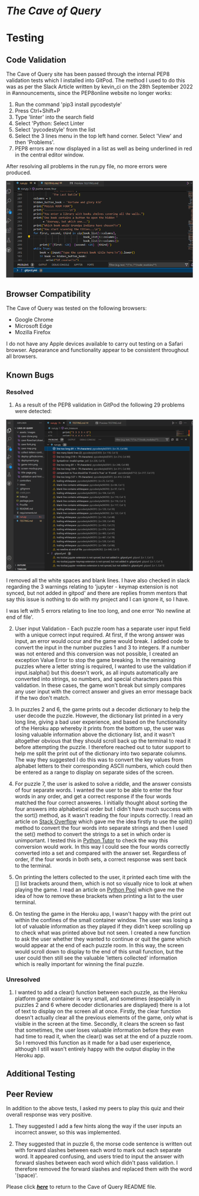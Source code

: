 # **_The Cave of Query_**

# Testing

## Code Validation

The Cave of Query site has been passed through the internal PEP8 validation tests which I installed into GitPod. The method I used to do this was as per the Slack Article written by kevin_ci on the 28th September 2022 in #announcements, since the PEP8online website no longer works:

1. Run the command 'pip3 install pycodestyle'
2. Press Ctrl+Shift+P
3. Type 'linter' into the search field
4. Select 'Python: Select Linter
5. Select 'pycodestyle' from the list
6. Select the 3 lines menu in the top left hand corner. Select 'View' and then 'Problems'. 
6. PEP8 errors are now displayed in a list as well as being underlined in red in the central editor window. 

After resolving all problems in the run.py file, no more errors were produced.

![PEP8 Errors](assets/images/noproblems.png)

## Browser Compatibility 

The Cave of Query was tested on the following browsers:

- Google Chrome
- Microsoft Edge
- Mozilla Firefox

I do not have any Apple devices available to carry out testing on a Safari browser. Appearance and functionality appear to be consistent throughout all browsers.


## Known Bugs

### Resolved

1. As a result of the PEP8 validation in GitPod the following 29 problems were detected: 

![PEP8 Errors](assets/images/pep8errors.png)

I removed all the white spaces and blank lines. I have also checked in slack regarding the 3 warnings relating to 'jupyter - keymap extension is not synced, but not added in gitpod' and there are replies fromm mentors that say this issue is nothing to do with my project and I can ignore it, so I have. 

I was left with 5 errors relating to line too long, and one error 'No newline at end of file'. 

2. User input Validation - Each puzzle room has a separate user input field with a unique correct input required. At first, if the wrong answer was input, an error would occur and the game would break. 
I added code to convert the input in the number puzzles 1 and 3 to integers. If a number was not entered and this conversion was not possible, I created an exception Value Error to stop the game breaking. 
In the remaining puzzles where a letter string is required, I wanted to use the validation if input.isalpha() but this doesn't work, as all inputs automatically are converted into strings, so numbers, and special characters pass this validation. In these cases, the game won't break but simply compares any user input with the correct answer and gives an error message back if the two don't match. 

3. In puzzles 2 and 6, the game prints out a decoder dictionary to help the user decode the puzzle. However, the dictionary list printed in a very long line, giving a bad user experience, and based on the functionality of the Heroku app whereby it prints from the bottom up, the user was losing valuable information above the dictionary list, and it wasn't altogether obvious that they should scroll back up the terminal to read it before attempting the puzzle. I therefore reached out to tutor support to help me split the print out of the dictionary into two separate columns. The way they suggested I do this was to convert the key values from alphabet letters to their corresponding ASCII numbers, which could then be entered as a range to display on separate sides of the screen. 

4. For puzzle 7, the user is asked to solve a riddle, and the answer consists of four separate words. I wanted the user to be able to enter the four words in any order, and get a correct response if the four words matched the four correct answeres. I initially thought about sorting the four answers into alphabetical order but I didn't have much success with the sort() method, as it wasn't reading the four inputs correctly. I read an article on [Stack Overflow](https://stackoverflow.com/questions/8866652/determine-if-2-lists-have-the-same-elements-regardless-of-order) which gave me the idea firstly to use the split() method to convert the four words into separate strings and then I used the set() method to convert the strings to a set in which order is unimportant. I tested this in [Python Tutor](https://pythontutor.com/cp/composingprograms.html#mode=edit) to check the way this conversion would work. In this way I could see the four words correctly converted into a set and compared with the answer set. Regardless of order, if the four words in both sets, a correct response was sent back to the terminal.

5. On printing the letters collected to the user, it printed each time with the [] list brackets around them, which is not so visually nice to look at when playing the game. I read an article on [Python Pool](https://www.pythonpool.com/remove-brackets-from-list-python/) which gave me the idea of how to remove these brackets when printing a list to the user terminal.

6. On testing the game in the Heroku app, I wasn't happy with the print out within the confines of the small container window. The user was losing a lot of valuable information as they played if they didn't keep scrolling up to check what was printed above but not seen. I created a new function to ask the user whether they wanted to continue or quit the game which would appear at the end of each puzzle room. In this way, the screen would scroll down to display to the end of this small function, but the user could then still see the valuable 'letters collected' information which is really important for winning the final puzzle. 

### Unresolved

1. I wanted to add a clear() function between each puzzle, as the Heroku platform game container is very small, and sometimes (especially in puzzles 2 and 6 where decoder dictionaries are displayed) there is a lot of text to display on the screen all at once. Firstly, the clear function doesn't actually clear all the previous elements of the game, only what is visible in the screen at the time. Secondly, it clears the screen so fast that sometimes, the user loses valuable information before they even had time to read it, when the clear() was set at the end of a puzzle room. So I removed this function as it made for a bad user experience, although I still wasn't entirely happy with the output display in the Heroku app. 

## Additional Testing

## Peer Review

In addition to the above tests, I asked my peers to play this quiz and their overall response was very positive. 

1. They suggested I add a few hints along the way if the user inputs an incorrect answer, so this was implemented.

2. They suggested that in puzzle 6, the morse code sentence is written out with forward slashes between each word to mark out each separate word. It appeared confusing, and users tried to input the answer with forward slashes between each word which didn't pass validation. I therefore removed the forward slashes and replaced them with the word '(space)'. 
 

Please click [**_here_**](README.md) to return to the Cave of Query README file.